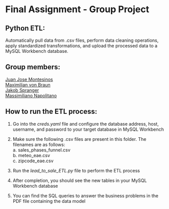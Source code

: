 # Final Assignment - Group Project

## Python ETL:
Automatically pull data from .csv files, perform data cleaning operations, apply standardized transformations, and upload the processed data to a MySQL Workbench database.

## Group members:
[Juan Jose Montesinos](https://www.linkedin.com/in/jmont90/)\
[Maximilian von Braun](https://www.linkedin.com/in/maximilian-von-braun-b714b624b/)\
[Jakob Spranger](https://www.linkedin.com/in/jakob-spranger-3396b2170/)\
[Massimiliano Napolitano](https://www.linkedin.com/in/massimiliano-nap/)

## How to run the ETL process:
1. Go into the *creds.yaml* file and configure the database address, host, username, and password to your target database in MySQL Workbench

2. Make sure the following .csv files are present in this folder. The filenames are as follows:\
a. sales_phases_funnel.csv\
b. meteo_eae.csv\
c. zipcode_eae.csv

3. Run the *lead_to_sale_ETL.py* file to perform the ETL process

4. After completion, you should see the new tables in your MySQL Workbench database

5. You can find the SQL queries to answer the business problems in the PDF file containing the data model
